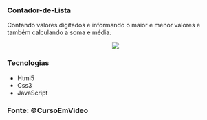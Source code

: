 ### Contador-de-Lista
Contando valores digitados  e  informando o maior e menor valores e também calculando a soma e média.

<div align ="center">
 <img  src="https://user-images.githubusercontent.com/96880351/206920111-b3b90161-a3fc-4a21-9070-ac3b5117c380.png"/>
</div>

### Tecnologias
- Html5
- Css3
- JavaScript

### Fonte: &copy;CursoEmVideo
